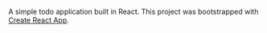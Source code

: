 A simple todo application built in React.
This project was bootstrapped with [Create React App](https://github.com/facebookincubator/create-react-app).

